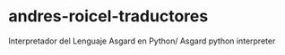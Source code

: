 andres-roicel-traductores
=========================

Interpretador del Lenguaje Asgard en Python/ Asgard python interpreter